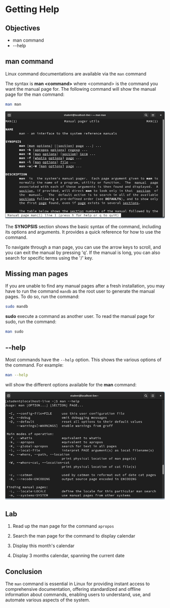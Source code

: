 # Getting Help

## Objectives

- man command
- --help

## man command

Linux command documentations are available via the `man` command

The syntax is **man \<command>** where \<command> is the command you want the manual page for.  The following command will show the manual page for the man command:

```bash
man man
```

![Output of man man](./img/Getting_Help_01.png)

The **SYNOPSIS** section shows the basic syntax of the command, including its options and arguments. It provides a quick reference for how to use the command.

To navigate through a man page, you can use the arrow keys to scroll, and you can exit the manual by pressing 'q'. If the manual is long, you can also search for specific terms using the '/' key.

## Missing man pages

If you are unable to find any manual pages after a fresh installation, you may have to run the command `mandb` as the root user to generate the manual pages.  To do so, run the command:

```bash
sudo mandb
```

**sudo** execute a command as another user. To read the manual page for sudo, run the command:

```bash
man sudo
```

## --help

Most commands have the `--help` option. This shows the various options of the command. For example:

```bash
man --help
```

will show the different options available for the **man** command:

![Output of man --help](./img/Getting_Help_02.png)

## Lab

1. Read up the man page for the command `apropos`

2. Search the man page for the command to display calendar

3. Display this month's calendar

4. Display 3 months calendar, spanning the current date

## Conclusion
The `man` command is essential in Linux for providing instant access to comprehensive documentation, offering standardized and offline information about commands, enabling users to understand, use, and automate various aspects of the system.